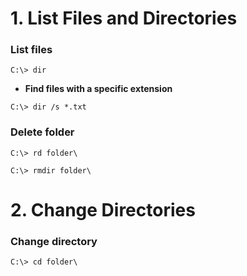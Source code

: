 # 1. List Files and Directories

### List files

`C:\> dir`

* **Find files with a specific extension**

`C:\> dir /s *.txt`

### Delete folder

`C:\> rd folder\`

`C:\> rmdir folder\`

# 2. Change Directories

### Change directory

`C:\> cd folder\`